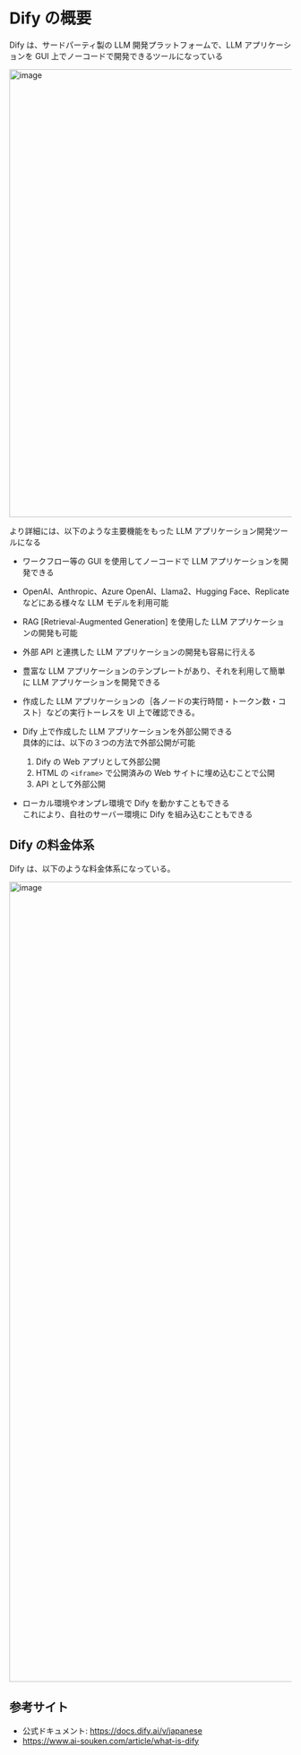 # Dify の概要

Dify は、サードパーティ製の LLM 開発プラットフォームで、LLM アプリケーションを GUI 上でノーコードで開発できるツールになっている

<img width="800" alt="image" src="https://github.com/user-attachments/assets/356e0078-c6a3-465e-b340-362976904b48">

より詳細には、以下のような主要機能をもった LLM アプリケーション開発ツールになる

- ワークフロー等の GUI を使用してノーコードで LLM アプリケーションを開発できる

- OpenAI、Anthropic、Azure OpenAI、Llama2、Hugging Face、Replicate などにある様々な LLM モデルを利用可能

- RAG [Retrieval-Augmented Generation] を使用した LLM アプリケーションの開発も可能

- 外部 API と連携した LLM アプリケーションの開発も容易に行える

- 豊富な LLM アプリケーションのテンプレートがあり、それを利用して簡単に LLM アプリケーションを開発できる

- 作成した LLM アプリケーションの｛各ノードの実行時間・トークン数・コスト｝などの実行トーレスを UI 上で確認できる。

- Dify 上で作成した LLM アプリケーションを外部公開できる<br>
    具体的には、以下の３つの方法で外部公開が可能<br>

    1. Dify の Web アプリとして外部公開<br>
    1. HTML の `<iframe>` で公開済みの Web サイトに埋め込むことで公開<br>
    1. API として外部公開

- ローカル環境やオンプレ環境で Dify を動かすこともできる<br>
    これにより、自社のサーバー環境に Dify を組み込むこともできる


## Dify の料金体系

Dify は、以下のような料金体系になっている。

<img width="1429" alt="image" src="https://github.com/user-attachments/assets/6dc39532-6836-487a-83da-155d12218227">


## 参考サイト

- 公式ドキュメント: https://docs.dify.ai/v/japanese
- https://www.ai-souken.com/article/what-is-dify